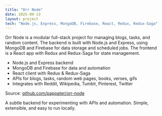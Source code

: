 ```yaml
---
title: "Orr Node"
date: 2025-09-13
layout: project
tech: "Node.js, Express, MongoDB, Firebase, React, Redux, Redux-Saga"
---
```


Orr Node is a modular full-stack project for managing blogs, tasks, and random content. The backend is built with Node.js and Express, using MongoDB and Firebase for data storage and scheduled jobs. The frontend is a React app with Redux and Redux-Saga for state management.

- Node.js and Express backend
- MongoDB and Firebase for data and automation
- React client with Redux & Redux-Saga
- APIs for blogs, tasks, random web pages, books, verses, gifs
- Integrates with Reddit, Wikipedia, Tumblr, Pinterest, Twitter

Source: [github.com/pappater/orr-node](https://github.com/pappater/orr-node)

A subtle backend for experimenting with APIs and automation. Simple, extensible, and easy to run locally.